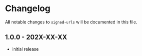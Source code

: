 # Changelog

All notable changes to `signed-urls` will be documented in this file.

## 1.0.0 - 202X-XX-XX

- initial release
